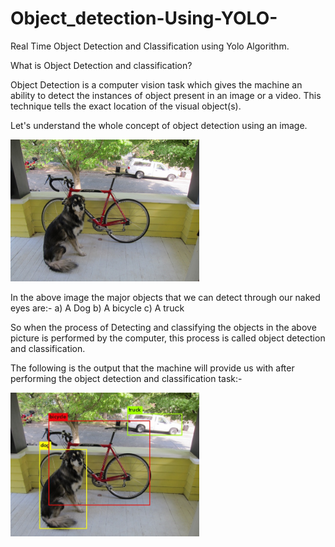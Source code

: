 # Object_detection-Using-YOLO-
Real Time Object Detection and Classification using Yolo Algorithm.
 
What is Object Detection and classification?

Object Detection is a computer vision task which gives the machine an ability to detect the instances of object present in an image or a video. This technique tells the exact location of the visual object(s). 

Let's understand the whole concept of object detection using an image.

<img src="image.jpg" width=60% height=50%>

In the above image the major objects that we can detect through our naked eyes are:-
a) A Dog
b) A bicycle
c) A truck

So when the process of Detecting and classifying the objects in the above picture is performed by the computer, this process is called object detection and classification.

The following is the output that the machine will provide us with after performing the object detection and classification task:-

<img src="outputimage (2).png" width=60% height=50%>

